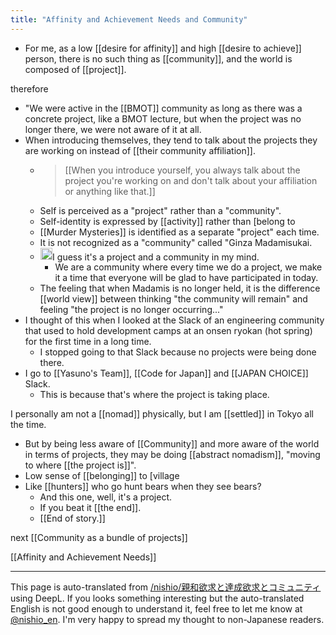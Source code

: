 ```yaml
---
title: "Affinity and Achievement Needs and Community"
---
```


- For me, as a low [[desire for affinity]] and high [[desire to achieve]] person, there is no such thing as [[community]], and the world is composed of [[project]].

therefore
- "We were active in the [[BMOT]] community as long as there was a concrete project, like a BMOT lecture, but when the project was no longer there, we were not aware of it at all.
- When introducing themselves, they tend to talk about the projects they are working on instead of [[their community affiliation]].
    - > [[When you introduce yourself, you always talk about the project you're working on and don't talk about your affiliation or anything like that.]]
    - Self is perceived as a "project" rather than a "community".
    - Self-identity is expressed by [[activity]] rather than [belong to
    - [[Murder Mysteries]] is identified as a separate "project" each time.
    - It is not recognized as a "community" called "Ginza Madamisukai.
    - <img src='https://scrapbox.io/api/pages/nishio-en/立川 智也/icon' alt='立川 智也.icon' height="19.5"/>I guess it's a project and a community in my mind.
        - We are a community where every time we do a project, we make it a time that everyone will be glad to have participated in today.
    - The feeling that when Madamis is no longer held, it is the difference [[world view]] between thinking "the community will remain" and feeling "the project is no longer occurring..."
- I thought of this when I looked at the Slack of an engineering community that used to hold development camps at an onsen ryokan (hot spring) for the first time in a long time.
    - I stopped going to that Slack because no projects were being done there.
- I go to [[Yasuno's Team]], [[Code for Japan]] and [[JAPAN CHOICE]] Slack.
    - This is because that's where the project is taking place.

I personally am not a [[nomad]] physically, but I am [[settled]] in Tokyo all the time.
- But by being less aware of [[Community]] and more aware of the world in terms of projects, they may be doing [[abstract nomadism]], "moving to where [[the project is]]".
- Low sense of [[belonging]] to [village
- Like [[hunters]] who go hunt bears when they see bears?
    - And this one, well, it's a project.
    - If you beat it [[the end]].
    - [[End of story.]]

next  [[Community as a bundle of projects]]

[[Affinity and Achievement Needs]]

---
This page is auto-translated from [/nishio/親和欲求と達成欲求とコミュニティ](https://scrapbox.io/nishio/親和欲求と達成欲求とコミュニティ) using DeepL. If you looks something interesting but the auto-translated English is not good enough to understand it, feel free to let me know at [@nishio_en](https://twitter.com/nishio_en). I'm very happy to spread my thought to non-Japanese readers.
